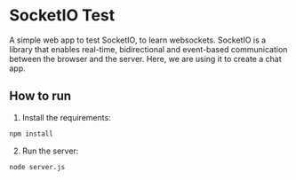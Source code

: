 # SocketIO Test

A simple web app to test SocketIO, to learn websockets.
SocketIO is a library that enables real-time, bidirectional and event-based communication between the browser and the server. 
Here, we are using it to create a chat app.


## How to run

1. Install the requirements:
```bash
npm install
```

2. Run the server:
```bash
node server.js
```

